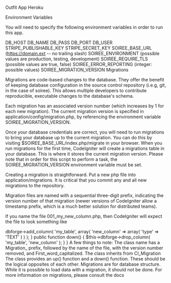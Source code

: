 Outfit App Heroku

Environment Variables

You will need to specify the following environment variables in order to run this app.

DB_HOST
DB_NAME
DB_PASS
DB_PORT
DB_USER
STRIPE_PUBLISHABLE_KEY
STRIPE_SECRET_KEY
SOIREE_BASE_URL (https://domain.ext -- no trailing slash)
SOIREE_ENVIRONMENT (possible values are production, testing, development)
SOIREE_REQUIRE_TLS (possible values are true, false)
SOIREE_ERROR_REPORTING (integer: possible values)
SOIREE_MIGRATION_VERSION
Migrations

Migrations are code-based changes to the database. They offer the benefit of keeping database configuration in the source control repository (i.e.g, git, in the case of soiree). This allows multiple developers to contribute reproducible, executable changes to the database's schema.

Each migration has an associated version number (which increases by 1 for each new migration). The current migration version is specified in application/config/migration.php, by referencing the environment variable SOIREE_MIGRATION_VERSION.

Once your database credentials are correct, you will need to run migrations to bring your database up to the current migration. You can do this by visiting $SOIREE_BASE_URL/index.php/migrate in your browser. When you run migrations for the first time, CodeIgniter will create a migrations table in your database. This is where it stores the current migration version. Please note that in order for this script to perform a task, the SOIREE_MIGRATION_VERSION environment variable must be set.

Creating a migration is straightforward. Put a new php file into application/migrations. It is critical that you commit any and all new migrations to the repository.

Migration files are named with a sequential three-digit prefix, indicating the version number of that migration (newer versions of CodeIgniter allow a timestamp prefix, which is a much better solution for distributed teams).

If you name the file 001_my_new_column.php, then CodeIgniter will expect the file to look something like

<?php

defined( 'BASEPATH' ) OR exit( 'No direct script access allowed' );

class Migration_My_new_column extends CI_Migration {
  public function up() {
    $this->dbforge->add_column(
      'my_table',
      array(
        'new_column' => array( 'type' => 'TEXT' )
      )
    );
  }

  public function down() {
    $this->dbforge->drop_column( 'my_table', 'new_column' );
  }
}
A few things to note:

The class name has a Migration_ prefix, followed by the name of the file, with the version number removed, and First_word_capitalized.
The class inherits from CI_Migration
The class provides an up() function and a down() function. These should be the logical opposites of each other.
Migrations are for database structure. While it is possible to load data with a migration, it should not be done.
For more information on migrations, please consult the docs